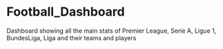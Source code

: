 # Football_Dashboard
Dashboard showing all the main stats of Premier League, Serie A, Ligue 1, BundesLiga, Liga and their teams and players 
